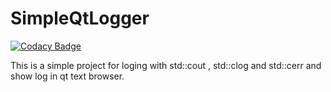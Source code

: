 # SimpleQtLogger

[![Codacy Badge](https://api.codacy.com/project/badge/Grade/4f6d3e12d001489a8b2954bd12f89de1)](https://app.codacy.com/manual/FONQRI/SimpleQtLogger?utm_source=github.com&utm_medium=referral&utm_content=FONQRI/SimpleQtLogger&utm_campaign=Badge_Grade_Dashboard)

This is a simple project for loging with std::cout , std::clog and std::cerr and show log in qt text browser.
